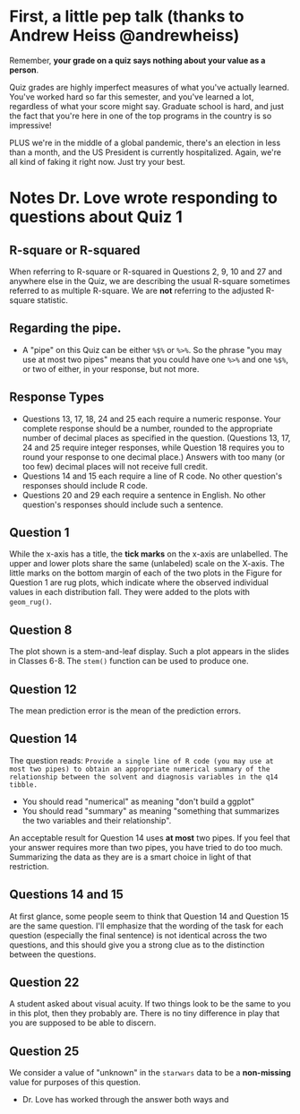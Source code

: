 # First, a little pep talk (thanks to Andrew Heiss @andrewheiss)

Remember, **your grade on a quiz says nothing about your value as a person**. 

Quiz grades are highly imperfect measures of what you've actually learned. You've worked hard so far this semester, and you've learned a lot, regardless of what your score might say. Graduate school is hard, and just the fact that you're here in one of the top programs in the country is so impressive!

PLUS we're in the middle of a global pandemic, there's an election in less than a month, and the US President is currently hospitalized. Again, we're all kind of faking it right now. Just try your best.

# Notes Dr. Love wrote responding to questions about Quiz 1

## R-square or R-squared

When referring to R-square or R-squared in Questions 2, 9, 10 and 27 and anywhere else in the Quiz, we are describing the usual R-square sometimes referred to as multiple R-square. We are **not** referring to the adjusted R-square statistic.

## Regarding the pipe.

- A "pipe" on this Quiz can be either `%$%` or `%>%`. So the phrase "you may use at most two pipes" means that you could have one `%>%` and one `%$%`, or two of either, in your response, but not more.

## Response Types

- Questions 13, 17, 18, 24 and 25 each require a numeric response. Your complete response should be a number, rounded to the appropriate number of decimal places as specified in the question. (Questions 13, 17, 24 and 25 require integer responses, while Question 18 requires you to round your response to one decimal place.) Answers with too many (or too few) decimal places will not receive full credit.
- Questions 14 and 15 each require a line of R code. No other question's responses should include R code.
- Questions 20 and 29 each require a sentence in English. No other question's responses should include such a sentence.

## Question 1

While the x-axis has a title, the **tick marks** on the x-axis are unlabelled. The upper and lower plots share the same (unlabeled) scale on the X-axis. The little marks on the bottom margin of each of the two plots in the Figure for Question 1 are rug plots, which indicate where the observed individual values in each distribution fall. They were added to the plots with `geom_rug()`.

## Question 8

The plot shown is a stem-and-leaf display. Such a plot appears in the slides in Classes 6-8. The `stem()` function can be used to produce one.

## Question 12

The mean prediction error is the mean of the prediction errors.

## Question 14

The question reads: `Provide a single line of R code (you may use at most two pipes) to obtain an appropriate numerical summary
of the relationship between the solvent and diagnosis variables in the q14 tibble.`

- You should read "numerical" as meaning "don't build a ggplot"
- You should read "summary" as meaning "something that summarizes the two variables and their relationship".

An acceptable result for Question 14 uses **at most** two pipes. If you feel that your answer requires more than two pipes, you have tried to do too much. Summarizing the data as they are is a smart choice in light of that restriction.

## Questions 14 and 15

At first glance, some people seem to think that Question 14 and Question 15 are the same question. I'll emphasize that the wording of the task for each question (especially the final sentence) is not identical across the two questions, and this should give you a strong clue as to the distinction between the questions.

## Question 22

A student asked about visual acuity. If two things look to be the same to you in this plot, then they probably are. There is no tiny difference in play that you are supposed to be able to discern.

## Question 25

We consider a value of "unknown" in the `starwars` data to be a **non-missing** value for purposes of this question.
- Dr. Love has worked through the answer both ways and 
